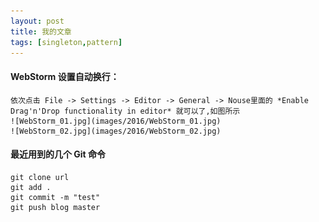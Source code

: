 ```yaml
---
layout: post
title: 我的文章
tags: [singleton,pattern]
---
```


#### WebStorm 设置自动换行：
    依次点击 File -> Settings -> Editor -> General -> Nouse里面的 *Enable Drag'n'Drop functionality in editor* 就可以了,如图所示
    ![WebStorm_01.jpg](images/2016/WebStorm_01.jpg)
    ![WebStorm_02.jpg](images/2016/WebStorm_02.jpg)


#### 最近用到的几个 Git 命令
    git clone url
    git add .
    git commit -m "test"
    git push blog master